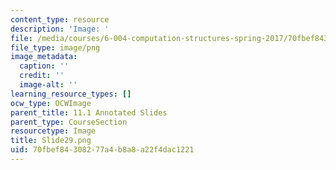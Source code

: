 ```yaml
---
content_type: resource
description: 'Image: '
file: /media/courses/6-004-computation-structures-spring-2017/70fbef84308277a4b8a8a22f4dac1221_Slide29.png
file_type: image/png
image_metadata:
  caption: ''
  credit: ''
  image-alt: ''
learning_resource_types: []
ocw_type: OCWImage
parent_title: 11.1 Annotated Slides
parent_type: CourseSection
resourcetype: Image
title: Slide29.png
uid: 70fbef84-3082-77a4-b8a8-a22f4dac1221
---
```

